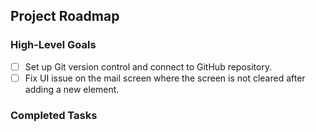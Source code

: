 ## Project Roadmap

### High-Level Goals
- [ ] Set up Git version control and connect to GitHub repository.
- [ ] Fix UI issue on the mail screen where the screen is not cleared after adding a new element.

### Completed Tasks
